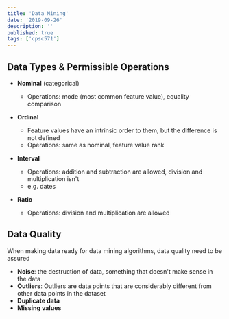 ```yaml
---
title: 'Data Mining'
date: '2019-09-26'
description: ''
published: true
tags: ['cpsc571']
---
```


## Data Types & Permissible Operations

- **Nominal** (categorical)

  - Operations: mode (most common feature value), equality comparison

- **Ordinal**

  - Feature values have an intrinsic order to them, but the difference is not defined
  - Operations: same as nominal, feature value rank

- **Interval**

  - Operations: addition and subtraction are allowed, division and multiplication isn't
  - e.g. dates

- **Ratio**
  - Operations: division and multiplication are allowed

## Data Quality

When making data ready for data mining algorithms, data quality need to be assured

- **Noise**: the destruction of data, something that doesn't make sense in the data
- **Outliers**: Outliers are data points that are considerably different from other data points in the dataset
- **Duplicate data**
- **Missing values**

